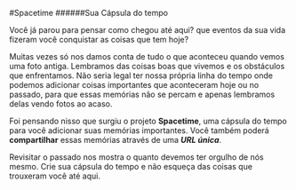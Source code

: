 #Spacetime
######Sua Cápsula do tempo

Você já parou para pensar como chegou até aqui? que eventos da sua vida fizeram você conquistar as coisas que tem hoje?

Muitas vezes só nos damos conta de tudo o que aconteceu quando vemos uma foto antiga. Lembramos das coisas boas que vivemos e os obstáculos que enfrentamos. Não seria legal ter nossa própria linha do tempo onde podemos adicionar coisas importantes que aconteceram hoje ou no passado, para que essas memórias não se percam e apenas lembramos delas vendo fotos ao acaso.

Foi pensando nisso que surgiu o projeto **Spacetime**, uma cápsula do tempo para você adicionar suas memórias importantes. Você também poderá **compartilhar** essas memórias através de uma **_URL única_**.

Revisitar o passado nos mostra o quanto devemos ter orgulho de nós mesmo. Crie sua cápsula do tempo e não esqueça das coisas que trouxeram você até aqui.
